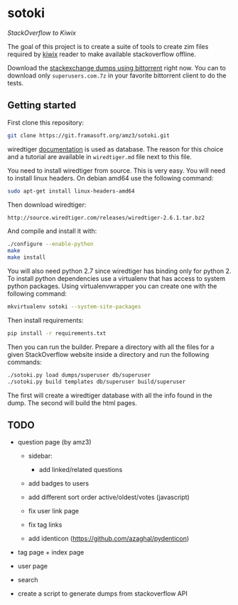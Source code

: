 # sotoki

*StackOverflow to Kiwix*

The goal of this project is to create a suite of tools to create
zim files required by [kiwix](http://kiwix.org/) reader to make
available stackoverflow offline.

Download the [stackexchange dumps using bittorrent](https://archive.org/details/stackexchange) right now. You can to download only `superusers.com.7z`
in your favorite bittorrent client to do the tests.


## Getting started

First clone this repository:

```bash
git clone https://git.framasoft.org/amz3/sotoki.git
```

wiredtiger [documentation](http://source.wiredtiger.com/2.6.1/index.html)
is used as database. The reason for this choice and a tutorial are available
in `wiredtiger.md` file next to this file. 

You need to install wiredtiger from source. This is very easy. You will
need to install linux headers. On debian amd64 use the following command:

```bash
sudo apt-get install linux-headers-amd64
```

Then download wiredtiger:

```bash
http://source.wiredtiger.com/releases/wiredtiger-2.6.1.tar.bz2
```

And compile and install it with:

```bash
./configure --enable-python
make
make install
```

You will also need python 2.7 since wiredtiger has binding only for
python 2. To install python dependencies use a virtualenv that has
access to system python packages. Using virtualenvwrapper you can
create one with the following command:

```bash
mkvirtualenv sotoki --system-site-packages
```

Then install requirements:

```bash
pip install -r requirements.txt
```

Then you can run the builder. Prepare a directory with all the files for a given
StackOverflow website inside a directory and run the following commands:

```bash
./sotoki.py load dumps/superuser db/superuser
./sotoki.py build templates db/superuser build/superuser
```

The first will create a wiredtiger database with all the info found in the dump.
The second will build the html pages.

## TODO

- question page (by amz3)

  - sidebar:
    - add linked/related questions

  - add badges to users
  - add different sort order active/oldest/votes (javascript)
  - fix user link page
  - fix tag links
  - add identicon (https://github.com/azaghal/pydenticon)


- tag page + index page
- user page
- search
- create a script to generate dumps from stackoverflow API
